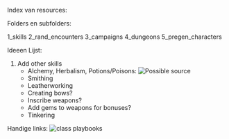 Index van resources:

Folders en subfolders:

1_skills
2_rand_encounters
3_campaigns
4_dungeons
5_pregen_characters


Ideeen Lijst:

1.	Add other skills
	-	Alchemy, Herbalism, Potions/Poisons: ![Possible source](https://www.gmbinder.com/share/-L7N3qQqUZNNLIeVT5Zx)
	-	Smithing
	-	Leatherworking
	-	Creating bows?
	-	Inscribe weapons?
	-	Add gems to weapons for bonuses?
	-	Tinkering


Handige links:
![class playbooks](https://rpgbot.net/dnd5/characters/classes/)
